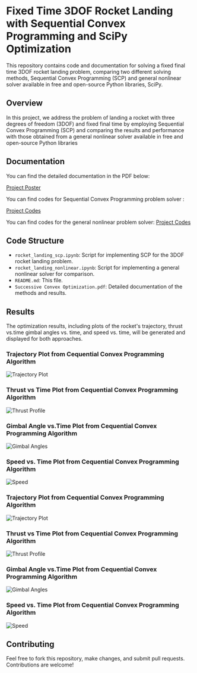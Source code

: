 # Fixed Time 3DOF Rocket Landing with Sequential Convex Programming and SciPy Optimization

This repository contains code and documentation for solving a fixed final time 3DOF rocket landing problem, comparing two different solving methods, Sequential Convex Programming (SCP) and general nonlinear solver available in free and open-source Python libraries, SciPy.

## Overview

In this project, we address the problem of landing a rocket with three degrees of freedom (3DOF) and fixed final time by employing Sequential Convex Programming (SCP) and comparing the results and performance with those obtained from a general nonlinear solver available in free and open-source Python libraries

## Documentation

You can find the detailed documentation in the PDF below:

[Project Poster](./Poster.pdf)



You can find codes for Sequential Convex Programming problem solver :

[Project Codes](./rocket_landing_scp.ipynb.ipynb)



You can find codes for the general nonlinear problem solver:
[Project Codes](./rocket_landing_nonlinear.ipynb)



## Code Structure

- `rocket_landing_scp.ipynb`: Script for implementing SCP for the 3DOF rocket landing problem.
- `rocket_landing_nonlinear.ipynb`: Script for implementing a general nonlinear solver for comparison.
- `README.md`: This file.
- `Successive Convex Optimization.pdf`: Detailed documentation of the methods and results.


## Results

The optimization results, including plots of the rocket's trajectory, thrust vs.time  gimbal angles vs. time, and speed vs. time, will be generated and displayed for both approaches.


### Trajectory Plot from Cequential Convex Programming Algorithm

![Trajectory Plot](./images/SCP1.png)

### Thrust vs Time Plot from Cequential Convex Programming Algorithm

![Thrust Profile](./images/SCP2.png)

### Gimbal Angle vs.Time Plot from Cequential Convex Programming Algorithm

![Gimbal Angles](./images/SCP3.png)

### Speed vs. Time Plot from Cequential Convex Programming Algorithm

![Speed](./images/SCP4.png)

### Trajectory Plot from Cequential Convex Programming Algorithm

![Trajectory Plot](./images/NGA1.png)

### Thrust vs Time Plot from Cequential Convex Programming Algorithm

![Thrust Profile](./images/NGA2.png)

### Gimbal Angle vs.Time Plot from Cequential Convex Programming Algorithm

![Gimbal Angles](./images/NGA3.png)

### Speed vs. Time Plot from Cequential Convex Programming Algorithm

![Speed](./images/NGA4.png)

## Contributing

Feel free to fork this repository, make changes, and submit pull requests. Contributions are welcome!

